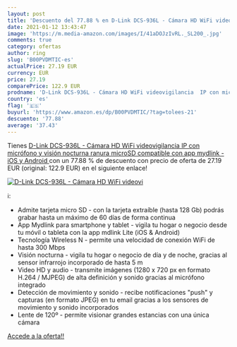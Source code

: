 ```yaml
---
layout: post
title: 'Descuento del 77.88 % en D-Link DCS-936L - Cámara HD WiFi videovi'
date: 2021-01-12 13:43:47
image: 'https://m.media-amazon.com/images/I/41aDOJzIvRL._SL200_.jpg'
comments: true
category: ofertas
author: ring
slug: 'B00PVDMTIC-es'
actualPrice: 27.19 EUR
currency: EUR
price: 27.19
comparePrice: 122.9 EUR
prodname: 'D-Link DCS-936L - Cámara HD WiFi videovigilancia  IP con micrófono y visión nocturna  ranura microSD  compatible con app mydlink - iOS y Android '
country: 'es'
flag: '🇪🇸'
buyurl: 'https://www.amazon.es/dp/B00PVDMTIC/?tag=tolees-21'
descuento: '77.88'
average: '37.43'
---
```


Tienes [D-Link DCS-936L - Cámara HD WiFi videovigilancia  IP con micrófono y visión nocturna  ranura microSD  compatible con app mydlink - iOS y Android ](https://www.amazon.es/dp/B00PVDMTIC/?tag=tolees-21) con un 77.88 % de descuento con precio de oferta de 27.19 EUR (original: 122.9 EUR) en el siguiente enlace!

[![D-Link DCS-936L - Cámara HD WiFi videovi](https://m.media-amazon.com/images/I/41aDOJzIvRL._SL200_.jpg)](https://www.amazon.es/dp/B00PVDMTIC/?tag=tolees-21)

ℹ️:

- Admite tarjeta micro SD - con la tarjeta extraíble (hasta 128 Gb) podrás grabar hasta un máximo de 60 días de forma continua
- App Mydlink para smartphone y tablet - vigila tu hogar o negocio desde tu móvil o tableta con la app mdlink Lite (iOS & Android)
- Tecnología Wireless N - permite una velocidad de conexión WiFi de hasta 300 Mbps
- Visión nocturna - vigila tu hogar o negocio de día y de noche, gracias al sensor infrarrojo incorporado de hasta 5 m
- Video HD y audio - transmite imágenes (1280 x 720 px en formato H.264 / MJPEG) de alta definición y sonido gracias al micrófono integrado
- Detección de movimiento y sonido - recibe notificaciones "push" y capturas (en formato JPEG) en tu email gracias a los sensores de movimiento y sonido incorporados
- Lente de 120º - permite visionar grandes estancias con una única cámara

[Accede a la oferta!!](https://www.amazon.es/dp/B00PVDMTIC/?tag=tolees-21)
